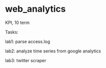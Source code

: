 # web_analytics
KPI, 10 term

Tasks:

lab1: parse access.log

lab2: analyze time series from google analytics

lab3: twitter scraper
